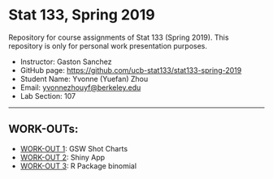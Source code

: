# Stat 133, Spring 2019
Repository for course assignments of Stat 133 (Spring 2019). This repository is only for personal work presentation purposes.
- Instructor: Gaston Sanchez
- GitHub page: https://github.com/ucb-stat133/stat133-spring-2019
- Student Name: Yvonne (Yuefan) Zhou
- Email: yvonnezhouyf@berkeley.edu
- Lab Section: 107
-----

## WORK-OUTs:

- [WORK-OUT 1](hw/workout01): GSW Shot Charts
- [WORK-OUT 2](hw/workout02): Shiny App
- [WORK-OUT 3](hw/workout03): R Package binomial
